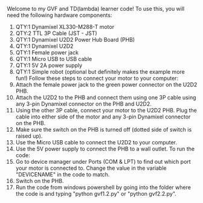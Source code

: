 Welcome to my GVF and TD(lambda) learner code! To use this, you will need the following hardware components:
  1. QTY:1 Dynamixel XL330-M288-T motor
  2. QTY:2 TTL 3P Cable (JST - JST)
  3. QTY:1 Dynamixel U2D2 Power Hub Board (PHB)
  4. QTY:1 Dynamixel U2D2
  5. QTY:1 Female power jack
  6. QTY:1 Micro USB to USB cable
  7. QTY:1 5V 2A power supply
  8. QTY:1 Simple robot (optional but definitely makes the example more fun!)
Follow these steps to connect your motor to your computer:
  1. Attach the female power jack to the green power connector on the U2D2 PHB.
  2. Attach the U2D2 to the PHB and connect them using one 3P cable using any 3-pin Dynamixel connector on the PHB and U2D2.
  3. Using the other 3P cable, connect your motor to the U2D2 PHB. Plug the cable into either side of the motor and any 3-pin Dynamixel connector on the PHB.
  4. Make sure the switch on the PHB is turned off (dotted side of switch is raised up).
  5. Use the Micro USB cable to connect the U2D2 to your computer.
  6. Use the 5V power supply to connect the PHB to a wall outlet.
To run the code:
  1. Go to device manager under Ports (COM & LPT) to find out which port your motor is connected to. Change the value in the variable "DEVICENAME" in the code to match.
  2. Switch on the PHB.
  3. Run the code from windows powershell by going into the folder where the code is and typing "python gvf1.2.py" or "python gvf2.2.py".
